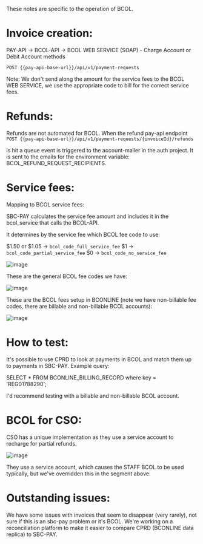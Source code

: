 These notes are specific to the operation of BCOL. 

# Invoice creation:

  PAY-API -> BCOL-API -> BCOL WEB SERVICE (SOAP) - Charge Account or Debit Account methods 

  `POST {{pay-api-base-url}}/api/v1/payment-requests`

  Note: We don't send along the amount for the service fees to the BCOL WEB SERVICE, we use the appropriate code to bill for the correct service fees.

# Refunds:

  Refunds are not automated for BCOL. When the refund pay-api endpoint
  `POST {{pay-api-base-url}}/api/v1/payment-requests/{invoiceId}/refunds`

  is hit a queue event is triggered to the account-mailer in the auth project. It is sent to the emails for the environment variable:
  BCOL_REFUND_REQUEST_RECIPIENTS.

# Service fees:

  Mapping to BCOL service fees:

  SBC-PAY calculates the service fee amount and includes it in the bcol_service that calls the BCOL-API. 

  It determines by the service fee which BCOL fee code to use:

  $1.50 or $1.05 -> `bcol_code_full_service_fee`
  $1             -> `bcol_code_partial_service_fee`
  $0             -> `bcol_code_no_service_fee`

  ![image](https://user-images.githubusercontent.com/3484109/233172026-8bfaeeac-ea4f-45fb-842d-8fd918aa879b.png)

  These are the general BCOL fee codes we have:

  ![image](https://user-images.githubusercontent.com/3484109/233171890-cd840bde-c10a-45ea-88c1-0d0e3dd0ba7c.png)

  These are the BCOL fees setup in BCONLINE (note we have non-billable fee codes, there are billable and non-billable BCOL accounts):

  ![image](https://user-images.githubusercontent.com/3484109/233184831-d8e55393-adfd-48a6-9330-a2ba9194a434.png)

# How to test:

  It's possible to use CPRD to look at payments in BCOL and match them up to payments in SBC-PAY. Example query:

  SELECT * FROM BCONLINE_BILLING_RECORD where key = 'REG01788290';
  
  I'd recommend testing with a billable and non-billable BCOL account.

# BCOL for CSO: 

  CSO has a unique implementation as they use a service account to recharge for partial refunds. 

  ![image](https://user-images.githubusercontent.com/3484109/233185592-fa4534e5-a91f-4bc1-87a2-9f1363a34af1.png)

  They use a service account, which causes the STAFF BCOL to be used typically, but we've overridden this in the segment above.

# Outstanding issues:

  We have some issues with invoices that seem to disappear (very rarely), not sure if this is an sbc-pay problem or it's BCOL.
  We're working on a reconciliation platform to make it easier to compare CPRD (BCONLINE data replica) to SBC-PAY.
